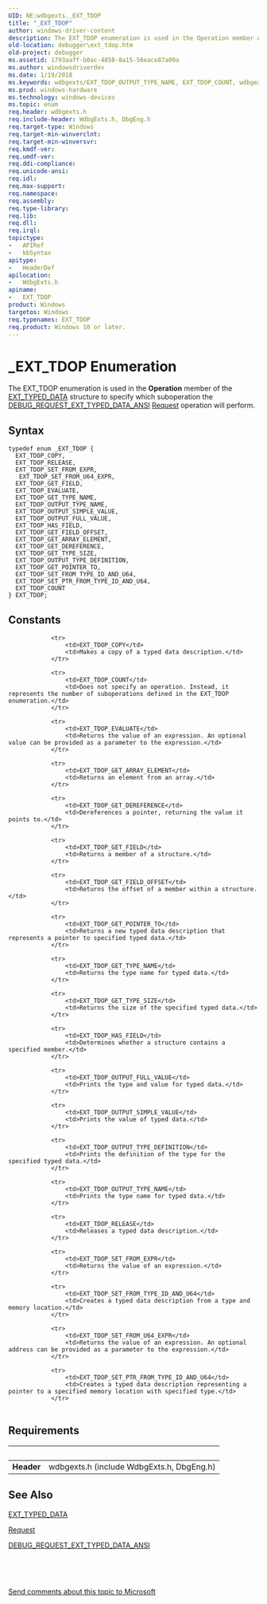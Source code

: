 ```yaml
---
UID: NE:wdbgexts._EXT_TDOP
title: "_EXT_TDOP"
author: windows-driver-content
description: The EXT_TDOP enumeration is used in the Operation member of the EXT_TYPED_DATA structure to specify which suboperation the DEBUG_REQUEST_EXT_TYPED_DATA_ANSI Request operation will perform.
old-location: debugger\ext_tdop.htm
old-project: debugger
ms.assetid: 1793aaff-b0ac-4858-8a15-56eace87a09a
ms.author: windowsdriverdev
ms.date: 1/19/2018
ms.keywords: wdbgexts/EXT_TDOP_OUTPUT_TYPE_NAME, EXT_TDOP_COUNT, wdbgexts/EXT_TDOP_GET_FIELD_OFFSET, EXT_TDOP_COPY, EXT_TDOP_OUTPUT_FULL_VALUE, wdbgexts/EXT_TDOP_EVALUATE, wdbgexts/EXT_TDOP_OUTPUT_SIMPLE_VALUE, wdbgexts/EXT_TDOP_OUTPUT_FULL_VALUE, wdbgexts/EXT_TDOP_GET_FIELD, EXT_TDOP_SET_FROM_EXPR, EXT_TDOP_GET_FIELD_OFFSET, EXT_TDOP_GET_TYPE_SIZE, wdbgexts/EXT_TDOP_SET_FROM_TYPE_ID_AND_U64, Structures_77246150-309c-4646-82b2-ba9c75d9a2d4.xml, wdbgexts/ EXT_TDOP_SET_FROM_U64_EXPR, wdbgexts/EXT_TDOP, wdbgexts/EXT_TDOP_COUNT, wdbgexts/EXT_TDOP_GET_ARRAY_ELEMENT, wdbgexts/EXT_TDOP_SET_FROM_EXPR, _EXT_TDOP, EXT_TDOP_GET_ARRAY_ELEMENT, EXT_TDOP_GET_FIELD, wdbgexts/EXT_TDOP_HAS_FIELD, EXT_TDOP_GET_DEREFERENCE, EXT_TDOP_GET_TYPE_NAME, wdbgexts/EXT_TDOP_SET_PTR_FROM_TYPE_ID_AND_U64, EXT_TDOP_OUTPUT_TYPE_NAME, wdbgexts/EXT_TDOP_GET_POINTER_TO, wdbgexts/EXT_TDOP_GET_DEREFERENCE, debugger.ext_tdop, EXT_TDOP_GET_POINTER_TO, wdbgexts/EXT_TDOP_RELEASE, EXT_TDOP_SET_FROM_U64_EXPR, wdbgexts/EXT_TDOP_OUTPUT_TYPE_DEFINITION, wdbgexts/EXT_TDOP_GET_TYPE_NAME, EXT_TDOP, wdbgexts/EXT_TDOP_COPY, EXT_TDOP_OUTPUT_TYPE_DEFINITION, EXT_TDOP enumeration [Windows Debugging], EXT_TDOP_SET_FROM_TYPE_ID_AND_U64, EXT_TDOP_SET_PTR_FROM_TYPE_ID_AND_U64, wdbgexts/EXT_TDOP_GET_TYPE_SIZE, EXT_TDOP_OUTPUT_SIMPLE_VALUE, EXT_TDOP_HAS_FIELD, EXT_TDOP_EVALUATE, EXT_TDOP_RELEASE
ms.prod: windows-hardware
ms.technology: windows-devices
ms.topic: enum
req.header: wdbgexts.h
req.include-header: WdbgExts.h, DbgEng.h
req.target-type: Windows
req.target-min-winverclnt: 
req.target-min-winversvr: 
req.kmdf-ver: 
req.umdf-ver: 
req.ddi-compliance: 
req.unicode-ansi: 
req.idl: 
req.max-support: 
req.namespace: 
req.assembly: 
req.type-library: 
req.lib: 
req.dll: 
req.irql: 
topictype:
-	APIRef
-	kbSyntax
apitype:
-	HeaderDef
apilocation:
-	WdbgExts.h
apiname:
-	EXT_TDOP
product: Windows
targetos: Windows
req.typenames: EXT_TDOP
req.product: Windows 10 or later.
---
```


# _EXT_TDOP Enumeration
The EXT_TDOP enumeration is used in the <b>Operation</b> member of the <a href="..\wdbgexts\ns-wdbgexts-_ext_typed_data.md">EXT_TYPED_DATA</a> structure to specify which suboperation the <a href="https://msdn.microsoft.com/library/windows/hardware/ff541547">DEBUG_REQUEST_EXT_TYPED_DATA_ANSI</a>
<a href="https://msdn.microsoft.com/efb3c93c-5405-418b-a063-afa8e5e9e59a"> Request</a> operation will perform.

## Syntax
````
typedef enum _EXT_TDOP { 
  EXT_TDOP_COPY,
  EXT_TDOP_RELEASE,
  EXT_TDOP_SET_FROM_EXPR,
   EXT_TDOP_SET_FROM_U64_EXPR,
  EXT_TDOP_GET_FIELD,
  EXT_TDOP_EVALUATE,
  EXT_TDOP_GET_TYPE_NAME,
  EXT_TDOP_OUTPUT_TYPE_NAME,
  EXT_TDOP_OUTPUT_SIMPLE_VALUE,
  EXT_TDOP_OUTPUT_FULL_VALUE,
  EXT_TDOP_HAS_FIELD,
  EXT_TDOP_GET_FIELD_OFFSET,
  EXT_TDOP_GET_ARRAY_ELEMENT,
  EXT_TDOP_GET_DEREFERENCE,
  EXT_TDOP_GET_TYPE_SIZE,
  EXT_TDOP_OUTPUT_TYPE_DEFINITION,
  EXT_TDOP_GET_POINTER_TO,
  EXT_TDOP_SET_FROM_TYPE_ID_AND_U64,
  EXT_TDOP_SET_PTR_FROM_TYPE_ID_AND_U64,
  EXT_TDOP_COUNT
} EXT_TDOP;
````

## Constants

<table>
            
                <tr>
                    <td>EXT_TDOP_COPY</td>
                    <td>Makes a copy of a typed data description.</td>
                </tr>
            
                <tr>
                    <td>EXT_TDOP_COUNT</td>
                    <td>Does not specify an operation. Instead, it represents the number of suboperations defined in the EXT_TDOP enumeration.</td>
                </tr>
            
                <tr>
                    <td>EXT_TDOP_EVALUATE</td>
                    <td>Returns the value of an expression. An optional value can be provided as a parameter to the expression.</td>
                </tr>
            
                <tr>
                    <td>EXT_TDOP_GET_ARRAY_ELEMENT</td>
                    <td>Returns an element from an array.</td>
                </tr>
            
                <tr>
                    <td>EXT_TDOP_GET_DEREFERENCE</td>
                    <td>Dereferences a pointer, returning the value it points to.</td>
                </tr>
            
                <tr>
                    <td>EXT_TDOP_GET_FIELD</td>
                    <td>Returns a member of a structure.</td>
                </tr>
            
                <tr>
                    <td>EXT_TDOP_GET_FIELD_OFFSET</td>
                    <td>Returns the offset of a member within a structure.</td>
                </tr>
            
                <tr>
                    <td>EXT_TDOP_GET_POINTER_TO</td>
                    <td>Returns a new typed data description that represents a pointer to specified typed data.</td>
                </tr>
            
                <tr>
                    <td>EXT_TDOP_GET_TYPE_NAME</td>
                    <td>Returns the type name for typed data.</td>
                </tr>
            
                <tr>
                    <td>EXT_TDOP_GET_TYPE_SIZE</td>
                    <td>Returns the size of the specified typed data.</td>
                </tr>
            
                <tr>
                    <td>EXT_TDOP_HAS_FIELD</td>
                    <td>Determines whether a structure contains a specified member.</td>
                </tr>
            
                <tr>
                    <td>EXT_TDOP_OUTPUT_FULL_VALUE</td>
                    <td>Prints the type and value for typed data.</td>
                </tr>
            
                <tr>
                    <td>EXT_TDOP_OUTPUT_SIMPLE_VALUE</td>
                    <td>Prints the value of typed data.</td>
                </tr>
            
                <tr>
                    <td>EXT_TDOP_OUTPUT_TYPE_DEFINITION</td>
                    <td>Prints the definition of the type for the specified typed data.</td>
                </tr>
            
                <tr>
                    <td>EXT_TDOP_OUTPUT_TYPE_NAME</td>
                    <td>Prints the type name for typed data.</td>
                </tr>
            
                <tr>
                    <td>EXT_TDOP_RELEASE</td>
                    <td>Releases a typed data description.</td>
                </tr>
            
                <tr>
                    <td>EXT_TDOP_SET_FROM_EXPR</td>
                    <td>Returns the value of an expression.</td>
                </tr>
            
                <tr>
                    <td>EXT_TDOP_SET_FROM_TYPE_ID_AND_U64</td>
                    <td>Creates a typed data description from a type and memory location.</td>
                </tr>
            
                <tr>
                    <td>EXT_TDOP_SET_FROM_U64_EXPR</td>
                    <td>Returns the value of an expression. An optional address can be provided as a parameter to the expression.</td>
                </tr>
            
                <tr>
                    <td>EXT_TDOP_SET_PTR_FROM_TYPE_ID_AND_U64</td>
                    <td>Creates a typed data description representing a pointer to a specified memory location with specified type.</td>
                </tr>
</table>


## Requirements
| &nbsp; | &nbsp; |
| ---- |:---- |
| **Header** | wdbgexts.h (include WdbgExts.h, DbgEng.h) |

## See Also

<a href="..\wdbgexts\ns-wdbgexts-_ext_typed_data.md">EXT_TYPED_DATA</a>



<a href="https://msdn.microsoft.com/library/windows/hardware/ff554564">Request</a>



<a href="https://msdn.microsoft.com/library/windows/hardware/ff541547">DEBUG_REQUEST_EXT_TYPED_DATA_ANSI</a>



 

 

<a href="mailto:wsddocfb@microsoft.com?subject=Documentation%20feedback [debugger\debugger]:%20EXT_TDOP enumeration%20 RELEASE:%20(1/19/2018)&amp;body=%0A%0APRIVACY STATEMENT%0A%0AWe use your feedback to improve the documentation. We don't use your email address for any other purpose, and we'll remove your email address from our system after the issue that you're reporting is fixed. While we're working to fix this issue, we might send you an email message to ask for more info. Later, we might also send you an email message to let you know that we've addressed your feedback.%0A%0AFor more info about Microsoft's privacy policy, see http://privacy.microsoft.com/en-us/default.aspx." title="Send comments about this topic to Microsoft">Send comments about this topic to Microsoft</a>